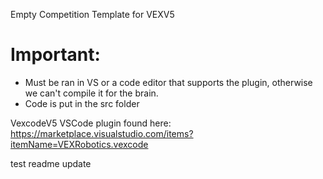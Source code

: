 Empty Competition Template for VEXV5

# Important:
- Must be ran in VS or a code editor that supports the plugin, otherwise we can't compile it for the brain.
- Code is put in the src folder

VexcodeV5 VSCode plugin found here: https://marketplace.visualstudio.com/items?itemName=VEXRobotics.vexcode

test readme update